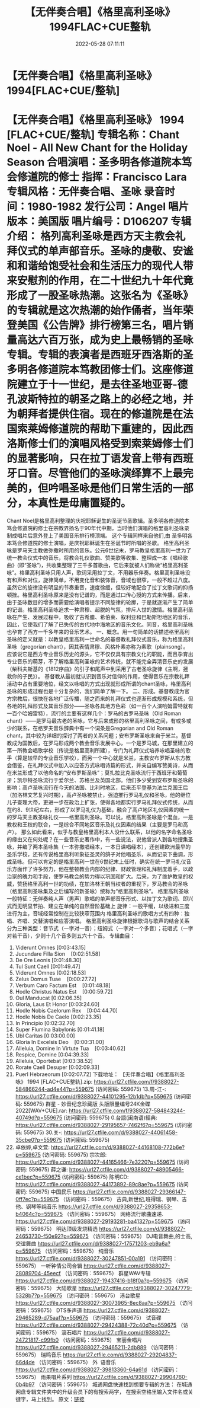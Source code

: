 ﻿---
title: 【无伴奏合唱】《格里高利圣咏》1994FLAC+CUE整轨
date: 2022-05-28 07:11:11
categories: 外语音乐
tags: 外语音乐
---
# 【无伴奏合唱】《格里高利圣咏》1994[FLAC+CUE/整轨]

【无伴奏合唱】《格里高利圣咏》 1994
[FLAC+CUE/整轨]
专辑名称：Chant Noel - All New Chant
for the Holiday Season
合唱演唱：圣多明各修道院本笃会修道院的修士
指挥：Francisco Lara
专辑风格：无伴奏合唱、圣咏
录音时间：1980-1982
发行公司：Angel
唱片版本：美国版
唱片编号：D106207
专辑介绍：
格列高利圣咏是西方天主教会礼拜仪式的单声部音乐。圣咏的虔敬、安谧和和谐给饱受社会和生活压力的现代人带来安慰剂的作用，在二十世纪九十年代竟形成了一股圣咏热潮。这张名为《圣咏》的专辑就是这次热潮的始作俑者，当年荣登美国《公告牌》排行榜第三名，唱片销量高达六百万张，成为史上最畅销的圣咏专辑。专辑的表演者是西班牙西洛斯的圣多明各修道院本笃教团修士们。这座修道院建立于十一世纪，是去往圣地亚哥-德孔波斯特拉的朝圣之路上的必经之地，并为朝拜者提供住宿。现在的修道院是在法国索莱姆修道院的帮助下重建的，因此西洛斯修士们的演唱风格受到索莱姆修士们的显著影响，只在拉丁语发音上带有西班牙口音。尽管他们的圣咏演绎算不上最完美的，但吟唱圣咏是他们日常生活的一部分，本真性是毋庸置疑的。
==========
Chant
Noel是格里高利整理的庆祝耶稣诞生的圣诞节圣歌辑。圣多明各修道院本笃会修道院的修士在宗教界扬名于90年代中期，当时他们演唱的格里高利圣咏录制成唱片后意外登上了美国音乐排行榜顶端。
这个专辑同样来自他们,由 圣多明各本笃会修道院的修士演唱，是庆祝耶稣诞生在圣诞节时所唱的圣歌。
格里高利圣咏是罗马天主教做弥撒时所用的音乐。公元6世纪末，罗马教皇格里高利一世为了统一教会仪式中的音乐，将教会礼仪歌曲、赞美歌等收集、整理成一本《唱经歌曲》(即“圣咏”)，共收集整理了三千多首歌曲，它后来就被人们称做“格里高利圣咏”。格里高利圣咏只用人声，歌词采用拉丁文，不用器乐伴奏。格里高利圣咏没有和声和对位，旋律简单，不用变化音和装饰音，音域也很窄，一般不超过八度。虽然它的旋律没有明显的节奏重音，速度徐缓，但较好地配合了拉丁文歌词的抑扬顿挫。格里高利圣咏原来是没有记谱的，而是通过口传心授的方式来传播。后来，由于圣咏数目的增多而需要给演唱者提示不同旋律的轮廓，于是就逐渐产生了简单的记谱。格里高利圣咏追求一种肃穆、超脱的气氛，排斥人世的激情。格里高利圣咏在产生、发展过程中，吸收了古希腊、希伯莱、叙利亚和巴勒斯坦地区的音乐，因此，它使我们了解了已失传的古代地中海地区的音乐文化。同音，格里高利圣咏也孕育了西方一千多年来的音乐艺术。
一、概念。用一句简单的话描述格里高利圣咏的定义就是：以教皇格里高利一世命名的基督教礼拜仪式音乐，称为格里高利圣咏（gregorian
chant），因其表情肃穆、风格朴素亦称为素歌（plainsong）。应该说它是西方专业音乐历史的源头，它不仅仅具有宗教文化的职能，而且孕育出专业音乐的萌芽，不了解格里高利圣咏的艺术传统，就不能完全弄清音乐史的发展（柴科夫斯基的《1812序曲》的引子和尾声中到采用了古老圣咏旋律《主啊，拯救你的子民》）。
基督教从最初就认识到音乐对信仰的作用，使得音乐在宗教礼拜活动中占有重要地位，经文以咏唱的方式出现就形成所谓的chant圣咏，格里高利圣咏的形成过程也是十分复杂的，我们简单了解一下。
二、形成。基督教成为官方宗教后，很快在各地广泛传播，随之而来的礼拜仪式也逐渐形成规模和系统，但各地的礼拜形式及其音乐部分——圣咏各具地方色彩（如一百个人演哈姆雷特就有一百个哈姆雷特），流行的主要有这样几个：罗马的古罗马圣咏（Old
Roman
chant）——是罗马最古老的圣咏，它与后来成形的格里高利圣咏之间，有或多或少的联系，在格罗夫音乐辞典中有一个词条是Gregorian
and Old Roman
chant，其中较为详细的探讨了两者的关系问题；安布罗斯圣咏来自于米兰。基督教成为国教后，在罗马形成两个教会音乐发展中心，一个是罗马城，在那里建立的第一所教会唱歌学校（传说是格里高利所建），专门为礼拜仪式培养咏唱圣咏的歌手（算是较早的专业音乐学校），而另一个中心就是米兰，主教安布罗斯从东方教会借鉴，在礼拜仪式中加入以应答方式咏唱诗篇的形式，并亲自编写赞美诗，从而在米兰形成了以他命名的“安布罗斯圣咏”；莫扎拉比克圣咏流行于西班牙和葡萄牙；凯尔特圣咏流行于爱尔兰、苏格兰及英国北部。他们多少受到安布罗斯圣咏的影响；高卢圣咏流行在今天的法国、比利时地区，后来丕平登基为法兰克国王后（加洛林文艺复兴时期），高卢圣咏被禁止，强迫推行罗马礼仪和圣咏，他的继位儿子查理大帝，更进一步在政治上扩张，使得各地都实行罗马礼拜仪式传统，从而在约8、9世纪左右，形成了以罗马礼仪为基础，融合了高卢地区礼仪因素的统一的罗马天主教圣咏礼仪——格里高利圣咏。可以说，格里高利圣咏是个混血，一是教权和王权的联合，一是综合不同地区音乐及礼仪因素的结果（主要是罗马和高卢）。
那么如此看来，似乎与教皇格里高利本人没什么联系，以他的名字命名圣咏的缘由又在何处呢？在一些音乐史著作中，有一些说法，说他曾派人到各地搜集圣咏，并编了两本圣咏集（一本弥撒唱经本，一本日课唱经本），还创建欧洲最早的圣乐学校，还有传说格里高利听象征圣灵的鸽子对他唱圣乐，从而记录下曲调，形成圣咏。但可以肯定的是格里高利一世在6世纪末上任时，确实在统一罗马礼仪音乐方面作了许多努力，他在整顿教会内部的纪律、财政管理和礼拜制度着手，以政治家的魄力和手段，使罗马教会的势力得以巩固和扩大。后来，为了维护教皇的权威，赞扬格里高利一世的功绩，在加洛林王朝当权者的重视下，罗马教会的圣咏（格里高利圣咏集及之后编写的新圣咏）统称为“格里高利圣咏”。
格里高利圣咏一般特征：无伴奏纯人声（男声）歌唱的单声部音乐形式、以拉丁文为歌词、即兴式而无明显节拍、建立在单纯的自然音阶基础上
旋律：一般平缓，以级进和三度进行为主，音域经常控制在比较狭窄范围内
格里高利圣咏的歌唱方式有四种：独唱、齐唱、交替演唱和应答演唱。
格里高利圣咏旋律根据歌词与歌声的结合关系分为三种类型：音节式（一字对一音）；纽姆式（一字对一个多音）；花唱式（一字对若干音），少则十几个音多则五六十个音。
专辑曲目：
01. Viderunt
Omnes
[0:03:43.15]
02. Jucundare Filla
Sion    [0:02:51.58]
03. De Ore
Leonis
[0:01:48.30]
04. Tul Sunt
Caell
[0:01:49.47]
05. Viderunt
Omnes
[0:02:18.53]
06. Zelus Domus
Tuae    [0:00:27.72]
07. Verbum Caro Factum
Est    [0:01:48.18]
08. Hodle Christus Natus
Est    [0:00:59.72]
09. Oul
Manducat
[0:02:06.35]
10. Gloria, Laus Et
Honor
[0:03:24.60]
11. Hodle Nobis Caelorum
Rex    [0:04:44.70]
12. Hodle Nobis De
Caelo
[0:02:23.35]
13. In
Principio
[0:02:32.70]
14. Super Flumina
Babylonis
[0:01:41.18]
15. Ubl
Caritas
[0:03:00.00]
16. Gloria In Excelsis
Deo    [0:00:31.00]
17. Alleluia, Domine In Virtute
Tua    [0:03:40.62]
18. Respice,
Domine
[0:04:39.33]
19. Alleluia,
Oportebat
[0:03:38.52]
20. Rorate Caell
Desuper
[0:02:09.33]
21. Puerl
Hebraeorum
[0:02:07.72]
下载地址：
【无伴奏合唱】《格里高利圣咏》 1994 [FLAC+CUE整轨].zip:
https://url27.ctfile.com/f/9388027-584866244-ad4e44?p=559675
(访问密码: 559675)
13.周-江-: https://url27.ctfile.com/d/9388027-44101295-12b1db?p=559675
(访问密码: 559675)
群星 - 妙音纪念珍藏版 头版限量编号24K金碟 2022[WAV+CUE].rar: https://url27.ctfile.com/f/9388027-584843244-40749d?p=559675
(访问密码: 559675)
0.台語(闽南语)經典: https://url27.ctfile.com/d/9388027-29195657-7462f6?p=559675
(访问密码: 559675)
30.关-: https://url27.ctfile.com/d/9388027-44061458-35cbe0?p=559675
(访问密码: 559675)
34. 卓依婷,卓文萱: https://url27.ctfile.com/d/9388027-44168108-772b6e?p=559675
(访问密码: 559675)
宗次郎: https://url27.ctfile.com/d/9388027-44165466-7e3220?p=559675
(访问密码: 559675)
薛之谦: https://url27.ctfile.com/d/9388027-48905466-ce1bec?p=559675
(访问密码: 559675)
陈明CD: https://url27.ctfile.com/d/9388027-44173892-89c8ae?p=559675
(访问密码: 559675)
中国民乐
https://url27.ctfile.com/d/9388027-29366147-0ff7ec?p=559675
（访问密码：559675）
古典,新世纪,班得瑞、钢琴、吉他、钢琴等纯音乐
https://url27.ctfile.com/d/9388027-29358653-b4064c?p=559675
（访问密码：559675）
网络流行歌曲速递.
https://url27.ctfile.com/d/9388027-29193281-ba4132?p=559675
（访问密码：559675）
明达顶级发烧精选
https://url27.ctfile.com/d/9388027-24653730-f50e92?p=559675
（访问密码：559675）
DJ电音舞曲,的士高, 交谊舞曲
https://url27.ctfile.com/d/9388027-17571203-eb9a6a?p=559675
（访问密码：559675）
纯音乐
https://url27.ctfile.com/d/9388027-30247851-00a191
（访问密码：559675）
一听钟情公司合辑
https://url27.ctfile.com/d/9388027-28089704-45eecf
（访问密码：559675）
群星WAV专辑
https://url27.ctfile.com/d/9388027-19437416-b18f0a?p=559675
（访问密码：559675）
大陆歌星
https://url27.ctfile.com/d/9388027-30247779-5328b7?p=559675
（访问密码：559675）
港台歌星
https://url27.ctfile.com/d/9388027-30073965-8ec8aa?p=559675
（访问密码：559675）
DTS多声道
https://url27.ctfile.com/d/9388027-29465289-d75aaf?p=559675
（访问密码：559675）
试音碟
https://url27.ctfile.com/d/9388027-29424388-72c40d?p=559675
（访问密码：559675）
滚石唱片
https://url27.ctfile.com/d/9388027-24721817-c99fb0
（访问密码：559675）
宝丽金唱片
https://url27.ctfile.com/d/9388027-29465211-2db889
（访问密码：559675）
瑞鸣音乐
https://url27.ctfile.com/d/9388027-29204837-66d4de
（访问密码：559675）
外  语音乐
https://url27.ctfile.com/d/9388027-39813360-64a61d
（访问密码：559675）
雨果唱片系列
https://url27.ctfile.com/d/9388027-29904760-0b4b97
（访问密码：559675）
城通网盘快速找到想要专辑的方法：
在城通网盘专辑文件夹中的升级会员下的有搜索两字，
在搜索空格里输入文件名或关键字，马上找到。
原文：[链接](https://blog.sina.com.cn/s/blog_1647c7e7601030xhb.html)